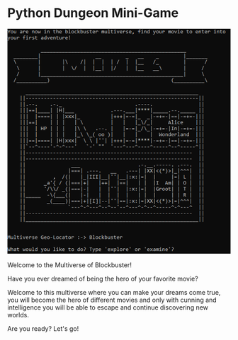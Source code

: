 # Python Dungeon Mini-Game
<p align="center">
  <a>	
    <img src="game_capture.png">
  </a>
</p>
Welcome to the Multiverse of Blockbuster!

Have you ever dreamed of being the hero of your favorite movie?

Welcome to this multiverse where you can make your dreams come true, you will become the hero of different movies and only with cunning and intelligence you will be able to escape and continue discovering new worlds.

Are you ready? Let's go!

